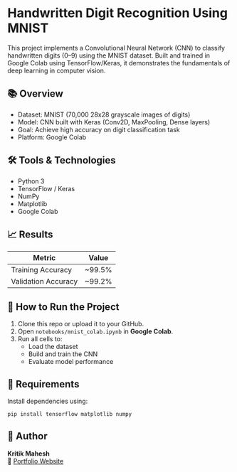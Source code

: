 #  Handwritten Digit Recognition Using MNIST

This project implements a Convolutional Neural Network (CNN) to classify handwritten digits (0–9) using the MNIST dataset. Built and trained in Google Colab using TensorFlow/Keras, it demonstrates the fundamentals of deep learning in computer vision.

## 📚 Overview

- Dataset: MNIST (70,000 28x28 grayscale images of digits)
- Model: CNN built with Keras (Conv2D, MaxPooling, Dense layers)
- Goal: Achieve high accuracy on digit classification task
- Platform: Google Colab

## 🛠️ Tools & Technologies

- Python 3
- TensorFlow / Keras 
- NumPy 
- Matplotlib 
- Google Colab 

## 📈 Results

| Metric              | Value     |
|---------------------|-----------|
| Training Accuracy   | ~99.5%    |
| Validation Accuracy | ~99.2%    |


## 🚀 How to Run the Project

1. Clone this repo or upload it to your GitHub.
2. Open `notebooks/mnist_colab.ipynb` in **Google Colab**.
3. Run all cells to:
   - Load the dataset
   - Build and train the CNN
   - Evaluate model performance

## 🔧 Requirements

Install dependencies using:

```bash
pip install tensorflow matplotlib numpy
```

## 👤 Author

**Kritik Mahesh**  
🔗 [Portfolio Website](https://kritikmahesh.framer.website)

